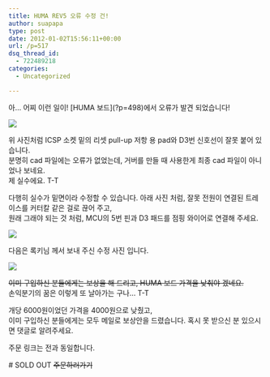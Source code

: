 ```yaml
---
title: HUMA REV5 오류 수정 건!
author: suapapa
type: post
date: 2012-01-02T15:56:11+00:00
url: /p=517
dsq_thread_id:
  - 722489218
categories:
  - Uncategorized

---
```

아&#8230; 어찌 이런 일이! \[HUMA 보드\](?p=498)에서 오류가 발견 되었습니다!

![](https://homin.dev/asset/blog/2012/01/HUMA\_failfix_01.jpg)

위 사진처럼 ICSP 소켓 밑의 리셋 pull-up 저항 용 pad와 D3번 신호선이 잘못 붙어 있습니다.  
분명히 cad 파일에는 오류가 없었는데, 거버를 만들 때 사용한게 최종 cad 파일이 아니었나 보네요.  
제 실수에요. T-T

<!--more-->

다행히 실수가 밑면이라 수정할 수 있습니다. 아래 사진 처럼, 잘못 전원이 연결된 트레이스를 커터칼 같은 걸로 끊어 주고,  
원래 그래야 되는 것 처럼, MCU의 5번 핀과 D3 패드를 점핑 와이어로 연결해 주세요.

![](https://homin.dev/asset/blog/2012/01/HUMA\_failfix_02.jpg)

다음은 록키님 께서 보내 주신 수정 사진 입니다.

![](https://homin.dev/asset/blog/2012/01/HUMA\_failfix_03.jpg)

<del datetime="2012-01-04T06:48:37+00:00">이미 구입하신 분들에게는 보상을 해 드리고, HUMA 보드 가격을 낮춰야 겠네요.</del>  
손익분기의 꿈은 이렇게 또 날아가는 구나&#8230; T-T

개당 6000원이었던 가격을 4000원으로 낮췄고,  
이미 구입하신 분들에게는 모두 메일로 보상안을 드렸습니다. 혹시 못 받으신 분 있으시면 댓글로 알려주세요.

주문 링크는 전과 동일합니다.

\# SOLD OUT  <del>주문하러가기 </del>

<!--
[주문하러가기 <- 클릭](https://docs.google.com/spreadsheet/viewform?hl=en_US&formkey=dDB2VU1xUDNhejhDMm5VNzFJczdva2c6MQ#gid=0)
-->